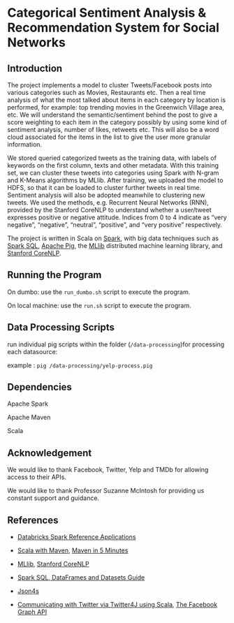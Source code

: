 Categorical Sentiment Analysis & Recommendation System for Social Networks
==========================================================================

Introduction
------------

The project implements a model to cluster Tweets/Facebook posts into various
categories such as Movies, Restaurants etc. Then a real time analysis of what
the most talked about items in each category by location is performed, for
example: top trending movies in the Greenwich Village area, etc. We will
understand the semantic/sentiment behind the post to give a score weighting to
each item in the category possibly by using some kind of sentiment analysis,
number of likes, retweets etc. This will also be a word cloud associated for the
items in the list to give the user more granular information.

We stored queried categorized tweets as the training data, with labels of
keywords on the first column, texts and other metadata. With this training set,
we can cluster these tweets into categories using Spark with N-gram and K-Means
algorithms by MLlib. After training, we uploaded the model to HDFS, so that it
can be loaded to cluster further tweets in real time. Sentiment analysis will
also be adopted meanwhile to clustering new tweets. We used the methods, e.g.
Recurrent Neural Networks (RNN), provided by the Stanford CoreNLP to understand
whether a user/tweet expresses positive or negative attitude. Indices from 0 to
4 indicate as “very negative”, “negative”, “neutral”, “positive”, and “very
positive” respectively.

The project is written in Scala on [Spark](http://spark.apache.org), with big
data techniques such as [Spark SQL](http://spark.apache.org/sql/), [Apache
Pig](https://pig.apache.org), the [MLlib](http://spark.apache.org/mllib/)
distributed machine learning library, and [Stanford
CoreNLP](http://stanfordnlp.github.io/CoreNLP/).

Running the Program
-------------------

On dumbo: use the `run_dumbo.sh` script to execute the program.

On local machine: use the `run.sh` script to execute the program.

Data Processing Scripts
-----------------------

run individual pig scripts within the folder (`/data-processing`)for processing
each datasource:

example : `pig /data-processing/yelp-process.pig`

Dependencies
------------

Apache Spark

Apache Maven

Scala

Acknowledgement
---------------

We would like to thank Facebook, Twitter, Yelp and TMDb for allowing access to
their APIs.

We would like to thank Professor Suzanne McIntosh for providing us constant
support and guidance.

References
----------

* [Databricks Spark Reference Applications](https://www.gitbook.com/book/databricks/databricks-spark-reference-applications/details)

* [Scala with Maven](http://docs.scala-lang.org/tutorials/scala-with-maven.html), [Maven in 5 Minutes](https://maven.apache.org/guides/getting-started/maven-in-five-minutes.html)

* [MLlib](http://spark.apache.org/mllib/), [Stanford CoreNLP](http://stanfordnlp.github.io/CoreNLP/)

* [Spark SQL, DataFrames and Datasets Guide](https://spark.apache.org/docs/1.6.0/sql-programming-guide.html#spark-sql-dataframes-and-datasets-guide)

* [Json4s](http://json4s.org/)

* [Communicating with Twitter via Twitter4J using Scala](https://blog.knoldus.com/2012/12/10/communicating-with-twitter-via-twitter4j-using-scala/), [The Facebook Graph API](https://developers.facebook.com/docs/graph-api)
